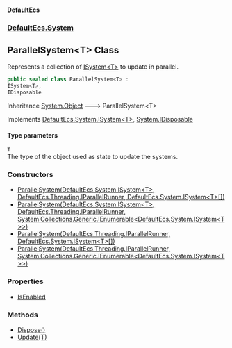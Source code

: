 #### [DefaultEcs](./index.md 'index')
### [DefaultEcs.System](./DefaultEcs-System.md 'DefaultEcs.System')
## ParallelSystem&lt;T&gt; Class
Represents a collection of [ISystem&lt;T&gt;](./DefaultEcs-System-ISystem-T-.md 'DefaultEcs.System.ISystem&lt;T&gt;') to update in parallel.  
```csharp
public sealed class ParallelSystem<T> :
ISystem<T>,
IDisposable
```
Inheritance [System.Object](https://docs.microsoft.com/en-us/dotnet/api/System.Object 'System.Object') &#129106; ParallelSystem&lt;T&gt;  

Implements [DefaultEcs.System.ISystem&lt;](./DefaultEcs-System-ISystem-T-.md 'DefaultEcs.System.ISystem&lt;T&gt;')[T](#DefaultEcs-System-ParallelSystem-T--T 'DefaultEcs.System.ParallelSystem&lt;T&gt;.T')[&gt;](./DefaultEcs-System-ISystem-T-.md 'DefaultEcs.System.ISystem&lt;T&gt;'), [System.IDisposable](https://docs.microsoft.com/en-us/dotnet/api/System.IDisposable 'System.IDisposable')  
#### Type parameters
<a name='DefaultEcs-System-ParallelSystem-T--T'></a>
`T`  
The type of the object used as state to update the systems.  
  
### Constructors
- [ParallelSystem(DefaultEcs.System.ISystem&lt;T&gt;, DefaultEcs.Threading.IParallelRunner, DefaultEcs.System.ISystem&lt;T&gt;[])](./DefaultEcs-System-ParallelSystem-T--ParallelSystem(DefaultEcs-System-ISystem-T-_DefaultEcs-Threading-IParallelRunner_DefaultEcs-System-ISystem-T---).md 'DefaultEcs.System.ParallelSystem&lt;T&gt;.ParallelSystem(DefaultEcs.System.ISystem&lt;T&gt;, DefaultEcs.Threading.IParallelRunner, DefaultEcs.System.ISystem&lt;T&gt;[])')
- [ParallelSystem(DefaultEcs.System.ISystem&lt;T&gt;, DefaultEcs.Threading.IParallelRunner, System.Collections.Generic.IEnumerable&lt;DefaultEcs.System.ISystem&lt;T&gt;&gt;)](./DefaultEcs-System-ParallelSystem-T--ParallelSystem(DefaultEcs-System-ISystem-T-_DefaultEcs-Threading-IParallelRunner_System-Collections-Generic-IEnumerable-DefaultEcs-System-ISystem-T--).md 'DefaultEcs.System.ParallelSystem&lt;T&gt;.ParallelSystem(DefaultEcs.System.ISystem&lt;T&gt;, DefaultEcs.Threading.IParallelRunner, System.Collections.Generic.IEnumerable&lt;DefaultEcs.System.ISystem&lt;T&gt;&gt;)')
- [ParallelSystem(DefaultEcs.Threading.IParallelRunner, DefaultEcs.System.ISystem&lt;T&gt;[])](./DefaultEcs-System-ParallelSystem-T--ParallelSystem(DefaultEcs-Threading-IParallelRunner_DefaultEcs-System-ISystem-T---).md 'DefaultEcs.System.ParallelSystem&lt;T&gt;.ParallelSystem(DefaultEcs.Threading.IParallelRunner, DefaultEcs.System.ISystem&lt;T&gt;[])')
- [ParallelSystem(DefaultEcs.Threading.IParallelRunner, System.Collections.Generic.IEnumerable&lt;DefaultEcs.System.ISystem&lt;T&gt;&gt;)](./DefaultEcs-System-ParallelSystem-T--ParallelSystem(DefaultEcs-Threading-IParallelRunner_System-Collections-Generic-IEnumerable-DefaultEcs-System-ISystem-T--).md 'DefaultEcs.System.ParallelSystem&lt;T&gt;.ParallelSystem(DefaultEcs.Threading.IParallelRunner, System.Collections.Generic.IEnumerable&lt;DefaultEcs.System.ISystem&lt;T&gt;&gt;)')
### Properties
- [IsEnabled](./DefaultEcs-System-ParallelSystem-T--IsEnabled.md 'DefaultEcs.System.ParallelSystem&lt;T&gt;.IsEnabled')
### Methods
- [Dispose()](./DefaultEcs-System-ParallelSystem-T--Dispose().md 'DefaultEcs.System.ParallelSystem&lt;T&gt;.Dispose()')
- [Update(T)](./DefaultEcs-System-ParallelSystem-T--Update(T).md 'DefaultEcs.System.ParallelSystem&lt;T&gt;.Update(T)')
